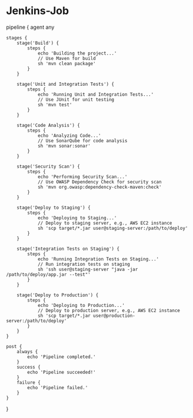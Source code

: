 # Jenkins-Job

pipeline {
    agent any

    stages {
        stage('Build') {
            steps {
                echo 'Building the project...'
                // Use Maven for build
                sh 'mvn clean package'
            }
        }

        stage('Unit and Integration Tests') {
            steps {
                echo 'Running Unit and Integration Tests...'
                // Use JUnit for unit testing
                sh 'mvn test'
            }
        }

        stage('Code Analysis') {
            steps {
                echo 'Analyzing Code...'
                // Use SonarQube for code analysis
                sh 'mvn sonar:sonar'
            }
        }

        stage('Security Scan') {
            steps {
                echo 'Performing Security Scan...'
                // Use OWASP Dependency Check for security scan
                sh 'mvn org.owasp:dependency-check-maven:check'
            }
        }

        stage('Deploy to Staging') {
            steps {
                echo 'Deploying to Staging...'
                // Deploy to staging server, e.g., AWS EC2 instance
                sh 'scp target/*.jar user@staging-server:/path/to/deploy'
            }
        }

        stage('Integration Tests on Staging') {
            steps {
                echo 'Running Integration Tests on Staging...'
                // Run integration tests on staging
                sh 'ssh user@staging-server "java -jar /path/to/deploy/app.jar --test"'
            }
        }

        stage('Deploy to Production') {
            steps {
                echo 'Deploying to Production...'
                // Deploy to production server, e.g., AWS EC2 instance
                sh 'scp target/*.jar user@production-server:/path/to/deploy'
            }
        }
    }

    post {
        always {
            echo 'Pipeline completed.'
        }
        success {
            echo 'Pipeline succeeded!'
        }
        failure {
            echo 'Pipeline failed.'
        }
    }
}
